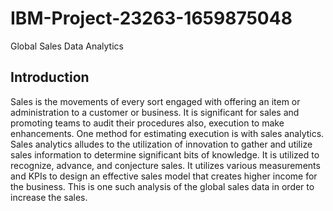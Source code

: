 # IBM-Project-23263-1659875048
Global Sales Data Analytics

## Introduction

Sales is the movements of every sort engaged with offering an item or administration to a customer or business. It is significant for sales and promoting teams to audit their procedures also, execution to make enhancements. One method for estimating execution is with sales analytics. Sales analytics alludes to the utilization of innovation to gather and utilize sales information to determine significant bits of knowledge. It is utilized to recognize, advance, and conjecture sales. It utilizes various measurements and KPIs to design an effective sales model that creates higher income for the business. This is one such analysis of the global sales data in order to increase the sales.




